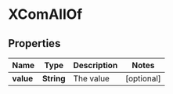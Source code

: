 

# XComAllOf


## Properties

Name | Type | Description | Notes
------------ | ------------- | ------------- | -------------
**value** | **String** | The value |  [optional]



